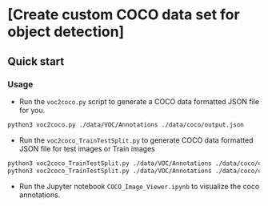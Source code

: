 # [Create custom COCO data set for object detection]
## Quick start

### Usage
- Run the `voc2coco.py` script to generate a COCO data formatted JSON file for you.
```sh
python3 voc2coco.py ./data/VOC/Annotations ./data/coco/output.json
```
- Run the `voc2coco_TrainTestSplit.py` to generate COCO data formatted JSON file for test images or Train images
```sh
python3 voc2coco_TrainTestSplit.py ./data/VOC/Annotations ./data/coco/output_test.json ./data/VOC/ImageSets/Main/test.txt
python3 voc2coco_TrainTestSplit.py ./data/VOC/Annotations ./data/coco/output_train.json ./data/VOC/ImageSets/Main/trainval.txt
```
- Run the Jupyter notebook `COCO_Image_Viewer.ipynb` to visualize the coco annotations. 
